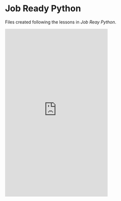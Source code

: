 # Job Ready Python
Files created following the lessons in *Job Reay Python*.
<iframe type="text/html" width="336" height="550" frameborder="0" allowfullscreen style="max-width:100%" src="https://read.amazon.com/kp/card?asin=B09K4RRQDN&preview=inline&linkCode=kpe&ref_=cm_sw_r_kb_dp_AT9ZVV71VK60Z8EZ6X1D" ></iframe>

